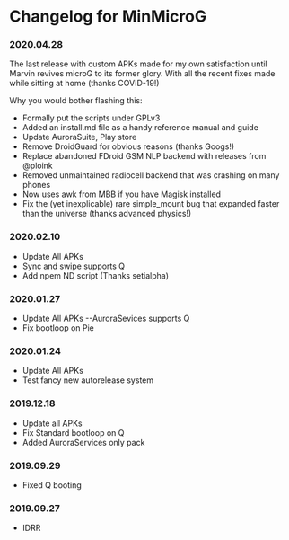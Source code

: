 # Changelog for MinMicroG

### 2020.04.28
The last  release with custom APKs made for my own satisfaction until Marvin revives microG to its former glory. With all the recent fixes made while sitting at home (thanks COVID-19!)

Why you would bother flashing this:
 - Formally put the scripts under GPLv3
 - Added an install.md file as a handy reference manual and guide
 - Update AuroraSuite, Play store
 - Remove DroidGuard for obvious reasons (thanks Googs!)
 - Replace abandoned FDroid GSM NLP backend with releases from @ploink
 - Removed unmaintained radiocell backend that was crashing on many phones
 - Now uses awk from MBB if you have Magisk installed
 - Fix the (yet inexplicable) rare simple_mount bug that expanded faster than the universe (thanks advanced physics!)


### 2020.02.10
 - Update All APKs
 - Sync and swipe supports Q
 - Add npem ND script 
(Thanks setialpha)

### 2020.01.27
 - Update All APKs
  --AuroraSevices supports Q
 - Fix bootloop on Pie

### 2020.01.24
 - Update All APKs
 - Test fancy new autorelease system

### 2019.12.18
 - Update all APKs
 - Fix Standard bootloop on Q
 - Added AuroraServices only pack

### 2019.09.29
 - Fixed Q booting

### 2019.09.27
 - IDRR
 
